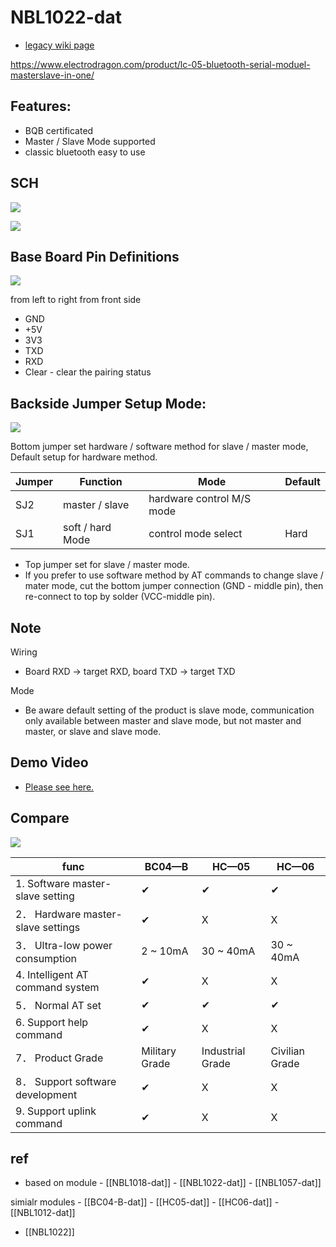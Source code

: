 # NBL1022-dat

- [legacy wiki page](https://w.electrodragon.com/w/Category:BC-04)

https://www.electrodragon.com/product/lc-05-bluetooth-serial-moduel-masterslave-in-one/

## Features:

- BQB certificated
- Master / Slave Mode supported
- classic bluetooth easy to use

## SCH

![](2023-10-20-17-05-57.png)

![](2023-10-23-15-06-05.png)

## Base Board Pin Definitions

![](2023-10-19-13-27-25.png)

from left to right from front side

- GND
- +5V
- 3V3
- TXD
- RXD
- Clear - clear the pairing status

## Backside Jumper Setup Mode:

![](2023-10-19-13-23-35.png)

Bottom jumper set hardware / software method for slave / master mode, Default setup for hardware method.

| Jumper | Function         | Mode                      | Default |
| ------ | ---------------- | ------------------------- | ------- |
| SJ2    | master / slave   | hardware control M/S mode |
| SJ1    | soft / hard Mode | control mode select       | Hard    |

- Top jumper set for slave / master mode.
- If you prefer to use software method by AT commands to change slave / mater mode, cut the bottom jumper connection (GND - middle pin), then re-connect to top by solder (VCC-middle pin).

## Note

Wiring

- Board RXD -> target RXD, board TXD -> target TXD

Mode

- Be aware default setting of the product is slave mode, communication only available between master and slave mode, but not master and master, or slave and slave mode.

## Demo Video

- [Please see here.](https://www.youtube.com/watch?v=CmMGhHMciu8)

## Compare

![](2023-10-19-13-52-14.png)

| func                               | BC04—B         | HC—05            | HC—06          |
| ---------------------------------- | -------------- | ---------------- | -------------- |
| 1. Software master-slave setting   | ✔              | ✔                | ✔              |
| 2． Hardware master-slave settings | ✔              | X                | X              |
| 3． Ultra-low power consumption    | 2 ~ 10mA       | 30 ~ 40mA        | 30 ~ 40mA      |
| 4. Intelligent AT command system   | ✔              | X                | X              |
| 5． Normal AT set                  | ✔              | ✔                | ✔              |
| 6. Support help command            | ✔              | X                | X              |
| 7． Product Grade                  | Military Grade | Industrial Grade | Civilian Grade |
| 8． Support software development   | ✔              | X                | X              |
| 9. Support uplink command          | ✔              | X                | X              |

## ref

- based on module - [[NBL1018-dat]] - [[NBL1022-dat]] - [[NBL1057-dat]]

simialr modules - [[BC04-B-dat]] - [[HC05-dat]] - [[HC06-dat]] - [[NBL1012-dat]]

- [[NBL1022]]
